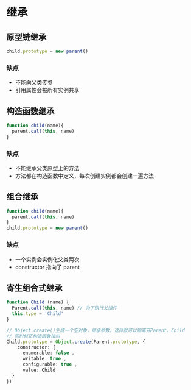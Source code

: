# 继承

## 原型链继承
```ts
child.prototype = new parent()
```
### 缺点
- 不能向父类传参
- 引用属性会被所有实例共享

## 构造函数继承
```ts
function child(name){
  parent.call(this, name)
}
```
### 缺点
- 不能继承父类原型上的方法
- 方法都在构造函数中定义，每次创建实例都会创建一遍方法


## 组合继承
```ts
function child(name){
  parent.call(this, name)
}
child.prototype = new parent()
```
### 缺点
- 一个实例会实例化父类两次
- constructor 指向了 parent


## 寄生组合式继承
```ts
function Child (name) {
  Parent.call(this, name) // 为了执行父组件
  this.type = 'Child'
}

// Object.create()生成一个空对象，继承参数。这样就可以隔离开Parent、Child
// 同时修正构造函数指向
Child.prototype = Object.create(Parent.prototype, {
    constructor: {
      enumerable: false ,
      writable: true ,
      configurable: true ,
      value: Child
  }
})

```
